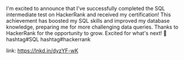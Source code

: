I'm excited to announce that I've successfully completed the SQL intermediate test on HackerRank and received my certification! This achievement has boosted my SQL skills and improved my database knowledge, preparing me for more challenging data queries. Thanks to HackerRank for the opportunity to grow. Excited for what's next! 🚀 hashtag#SQL hashtag#hackerrank 

link: https://lnkd.in/dyzYF-wK
